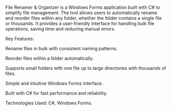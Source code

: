 File Renamer & Organizer is a Windows Forms application built with C# to simplify file management. 
The tool allows users to automatically rename and reorder files within any folder, whether the folder contains a single file or thousands. 
It provides a user-friendly interface for handling bulk file operations, saving time and reducing manual errors.

Key Features:

Rename files in bulk with consistent naming patterns.

Reorder files within a folder automatically.

Supports small folders with one file up to large directories with thousands of files.

Simple and intuitive Windows Forms interface.

Built with C# for fast performance and reliability.

Technologies Used: C#, Windows Forms.
